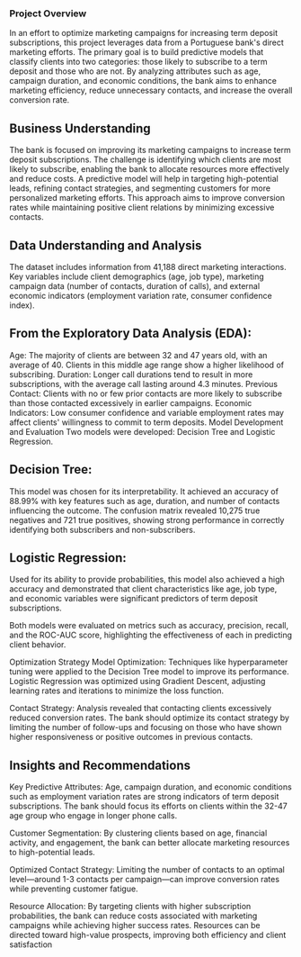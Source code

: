 ### Project Overview 
In an effort to optimize marketing campaigns for increasing term deposit subscriptions, this project leverages data from a Portuguese bank's direct marketing efforts. The primary goal is to build predictive models that classify clients into two categories: those likely to subscribe to a term deposit and those who are not. By analyzing attributes such as age, campaign duration, and economic conditions, the bank aims to enhance marketing efficiency, reduce unnecessary contacts, and increase the overall conversion rate.

## Business Understanding 
The bank is focused on improving its marketing campaigns to increase term deposit subscriptions. The challenge is identifying which clients are most likely to subscribe, enabling the bank to allocate resources more effectively and reduce costs. A predictive model will help in targeting high-potential leads, refining contact strategies, and segmenting customers for more personalized marketing efforts. This approach aims to improve conversion rates while maintaining positive client relations by minimizing excessive contacts.

## Data Understanding and Analysis 
The dataset includes information from 41,188 direct marketing interactions. Key variables include client demographics (age, job type), marketing campaign data (number of contacts, duration of calls), and external economic indicators (employment variation rate, consumer confidence index).

## From the Exploratory Data Analysis (EDA):

Age: The majority of clients are between 32 and 47 years old, with an average of 40. Clients in this middle age range show a higher likelihood of subscribing. Duration: Longer call durations tend to result in more subscriptions, with the average call lasting around 4.3 minutes. Previous Contact: Clients with no or few prior contacts are more likely to subscribe than those contacted excessively in earlier campaigns. Economic Indicators: Low consumer confidence and variable employment rates may affect clients' willingness to commit to term deposits. Model Development and Evaluation Two models were developed: Decision Tree and Logistic Regression.

## Decision Tree: 
This model was chosen for its interpretability. It achieved an accuracy of 88.99% with key features such as age, duration, and number of contacts influencing the outcome. The confusion matrix revealed 10,275 true negatives and 721 true positives, showing strong performance in correctly identifying both subscribers and non-subscribers.

## Logistic Regression:
Used for its ability to provide probabilities, this model also achieved a high accuracy and demonstrated that client characteristics like age, job type, and economic variables were significant predictors of term deposit subscriptions.

Both models were evaluated on metrics such as accuracy, precision, recall, and the ROC-AUC score, highlighting the effectiveness of each in predicting client behavior.

Optimization Strategy Model Optimization: Techniques like hyperparameter tuning were applied to the Decision Tree model to improve its performance. Logistic Regression was optimized using Gradient Descent, adjusting learning rates and iterations to minimize the loss function.

Contact Strategy: Analysis revealed that contacting clients excessively reduced conversion rates. The bank should optimize its contact strategy by limiting the number of follow-ups and focusing on those who have shown higher responsiveness or positive outcomes in previous contacts.

## Insights and Recommendations
Key Predictive Attributes: Age, campaign duration, and economic conditions such as employment variation rates are strong indicators of term deposit subscriptions. The bank should focus its efforts on clients within the 32-47 age group who engage in longer phone calls.

Customer Segmentation: By clustering clients based on age, financial activity, and engagement, the bank can better allocate marketing resources to high-potential leads.

Optimized Contact Strategy: Limiting the number of contacts to an optimal level—around 1-3 contacts per campaign—can improve conversion rates while preventing customer fatigue.

Resource Allocation: By targeting clients with higher subscription probabilities, the bank can reduce costs associated with marketing campaigns while achieving higher success rates. Resources can be directed toward high-value prospects, improving both efficiency and client satisfaction
